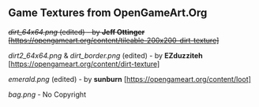 ## Game Textures from OpenGameArt.Org

~~*dirt_64x64.png* (edited) - by **Jeff Ottinger** [https://opengameart.org/content/tileable-200x200-dirt-texture]~~

*dirt2_64x64.png* & *dirt_border.png* (edited) - by **EZduzziteh** [https://opengameart.org/content/dirt-texture]

*emerald.png* (edited) - by **sunburn** [https://opengameart.org/content/loot]

*bag.png* - No Copyright

